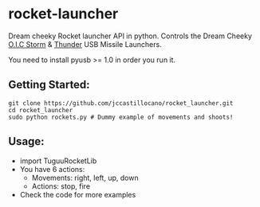 rocket-launcher
===============

Dream cheeky Rocket launcher API in python. Controls the Dream Cheeky
[O.I.C Storm](http://www.dreamcheeky.com/storm-oic-missile-launcher)
 & [Thunder](http://www.dreamcheeky.com/thunder-missile-launcher) USB
Missile Launchers.

You need to install pyusb >= 1.0 in order you run it.

## Getting Started:

    git clone https://github.com/jccastillocano/rocket_launcher.git
    cd rocket_launcher
    sudo python rockets.py # Dummy example of movements and shoots!

## Usage:

 * import TuguuRocketLib
 * You have 6 actions:
   * Movements: right, left, up, down
   * Actions: stop, fire
 * Check the code for more examples
